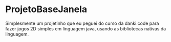 # ProjetoBaseJanela

Simplesmente um projetinho que eu peguei do curso da danki.code para fazer jogos 2D simples em linguagem java, usando as bibliotecas nativas da linguagem.